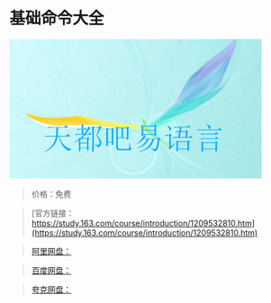 # 基础命令大全

![img](../../../assets/study163/free/0ba7e5dc3cc94b31937f57b6ae448b14.jpg)

> 价格：免费

> [官方链接：https://study.163.com/course/introduction/1209532810.htm](https://study.163.com/course/introduction/1209532810.htm)

> [阿里网盘：]()

> [百度网盘：]()

> [夸克网盘：]()
